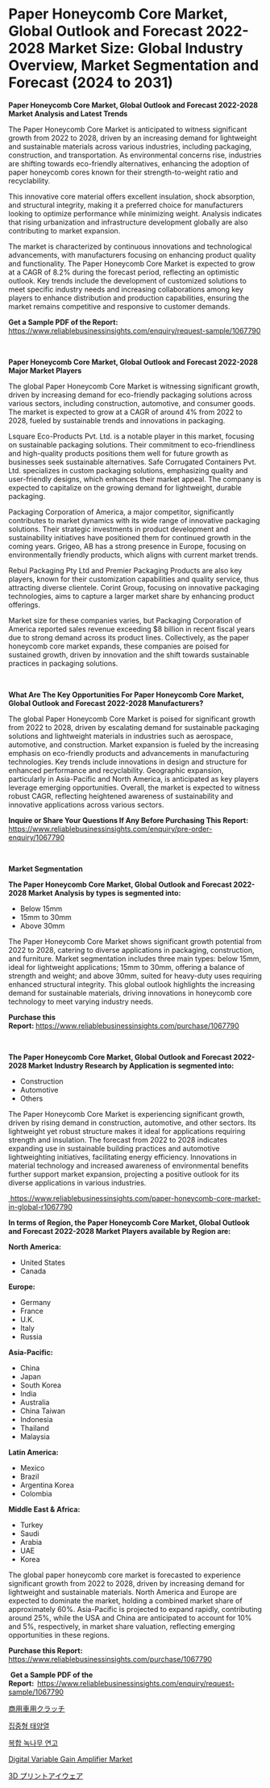 <p><h1>Paper Honeycomb Core Market, Global Outlook and Forecast 2022-2028 Market Size: Global Industry Overview, Market Segmentation and Forecast (2024 to 2031)</h1></p><p><strong>Paper Honeycomb Core Market, Global Outlook and Forecast 2022-2028 Market Analysis and Latest Trends</strong></p>
<p><p>The Paper Honeycomb Core Market is anticipated to witness significant growth from 2022 to 2028, driven by an increasing demand for lightweight and sustainable materials across various industries, including packaging, construction, and transportation. As environmental concerns rise, industries are shifting towards eco-friendly alternatives, enhancing the adoption of paper honeycomb cores known for their strength-to-weight ratio and recyclability.</p><p>This innovative core material offers excellent insulation, shock absorption, and structural integrity, making it a preferred choice for manufacturers looking to optimize performance while minimizing weight. Analysis indicates that rising urbanization and infrastructure development globally are also contributing to market expansion.</p><p>The market is characterized by continuous innovations and technological advancements, with manufacturers focusing on enhancing product quality and functionality. The Paper Honeycomb Core Market is expected to grow at a CAGR of 8.2% during the forecast period, reflecting an optimistic outlook. Key trends include the development of customized solutions to meet specific industry needs and increasing collaborations among key players to enhance distribution and production capabilities, ensuring the market remains competitive and responsive to customer demands.</p></p>
<p><strong>Get a Sample PDF of the Report:&nbsp;</strong> <a href="https://www.reliablebusinessinsights.com/enquiry/request-sample/1067790">https://www.reliablebusinessinsights.com/enquiry/request-sample/1067790</a></p>
<p>&nbsp;</p>
<p><strong>Paper Honeycomb Core Market, Global Outlook and Forecast 2022-2028 Major Market Players</strong></p>
<p><p>The global Paper Honeycomb Core Market is witnessing significant growth, driven by increasing demand for eco-friendly packaging solutions across various sectors, including construction, automotive, and consumer goods. The market is expected to grow at a CAGR of around 4% from 2022 to 2028, fueled by sustainable trends and innovations in packaging.</p><p>Lsquare Eco-Products Pvt. Ltd. is a notable player in this market, focusing on sustainable packaging solutions. Their commitment to eco-friendliness and high-quality products positions them well for future growth as businesses seek sustainable alternatives. Safe Corrugated Containers Pvt. Ltd. specializes in custom packaging solutions, emphasizing quality and user-friendly designs, which enhances their market appeal. The company is expected to capitalize on the growing demand for lightweight, durable packaging.</p><p>Packaging Corporation of America, a major competitor, significantly contributes to market dynamics with its wide range of innovative packaging solutions. Their strategic investments in product development and sustainability initiatives have positioned them for continued growth in the coming years. Grigeo, AB has a strong presence in Europe, focusing on environmentally friendly products, which aligns with current market trends.</p><p>Rebul Packaging Pty Ltd and Premier Packaging Products are also key players, known for their customization capabilities and quality service, thus attracting diverse clientele. Corint Group, focusing on innovative packaging technologies, aims to capture a larger market share by enhancing product offerings.</p><p>Market size for these companies varies, but Packaging Corporation of America reported sales revenue exceeding $8 billion in recent fiscal years due to strong demand across its product lines. Collectively, as the paper honeycomb core market expands, these companies are poised for sustained growth, driven by innovation and the shift towards sustainable practices in packaging solutions.</p></p>
<p>&nbsp;</p>
<p><strong>What Are The Key Opportunities For Paper Honeycomb Core Market, Global Outlook and Forecast 2022-2028 Manufacturers?</strong></p>
<p><p>The global Paper Honeycomb Core Market is poised for significant growth from 2022 to 2028, driven by escalating demand for sustainable packaging solutions and lightweight materials in industries such as aerospace, automotive, and construction. Market expansion is fueled by the increasing emphasis on eco-friendly products and advancements in manufacturing technologies. Key trends include innovations in design and structure for enhanced performance and recyclability. Geographic expansion, particularly in Asia-Pacific and North America, is anticipated as key players leverage emerging opportunities. Overall, the market is expected to witness robust CAGR, reflecting heightened awareness of sustainability and innovative applications across various sectors.</p></p>
<p><strong>Inquire or Share Your Questions If Any Before Purchasing This Report:</strong> <a href="https://www.reliablebusinessinsights.com/enquiry/pre-order-enquiry/1067790">https://www.reliablebusinessinsights.com/enquiry/pre-order-enquiry/1067790</a></p>
<p>&nbsp;</p>
<p><strong>Market Segmentation</strong></p>
<p><strong>The Paper Honeycomb Core Market, Global Outlook and Forecast 2022-2028 Market Analysis by types is segmented into:</strong></p>
<p><ul><li>Below 15mm</li><li>15mm to 30mm</li><li>Above 30mm</li></ul></p>
<p><p>The Paper Honeycomb Core Market shows significant growth potential from 2022 to 2028, catering to diverse applications in packaging, construction, and furniture. Market segmentation includes three main types: below 15mm, ideal for lightweight applications; 15mm to 30mm, offering a balance of strength and weight; and above 30mm, suited for heavy-duty uses requiring enhanced structural integrity. This global outlook highlights the increasing demand for sustainable materials, driving innovations in honeycomb core technology to meet varying industry needs.</p></p>
<p><strong>Purchase this Report:&nbsp;</strong><a href="https://www.reliablebusinessinsights.com/purchase/1067790">https://www.reliablebusinessinsights.com/purchase/1067790</a></p>
<p>&nbsp;</p>
<p><strong>The Paper Honeycomb Core Market, Global Outlook and Forecast 2022-2028 Market Industry Research by Application is segmented into:</strong></p>
<p><ul><li>Construction</li><li>Automotive</li><li>Others</li></ul></p>
<p><p>The Paper Honeycomb Core Market is experiencing significant growth, driven by rising demand in construction, automotive, and other sectors. Its lightweight yet robust structure makes it ideal for applications requiring strength and insulation. The forecast from 2022 to 2028 indicates expanding use in sustainable building practices and automotive lightweighting initiatives, facilitating energy efficiency. Innovations in material technology and increased awareness of environmental benefits further support market expansion, projecting a positive outlook for its diverse applications in various industries.</p></p>
<p><a href="https://www.reliablebusinessinsights.com/paper-honeycomb-core-market-in-global-r1067790">&nbsp;https://www.reliablebusinessinsights.com/paper-honeycomb-core-market-in-global-r1067790</a></p>
<p><strong>In terms of Region, the Paper Honeycomb Core Market, Global Outlook and Forecast 2022-2028 Market Players available by Region are:</strong></p>
<p>
    <p> <strong> North America: </strong>
        <ul>
            <li>United States</li>
            <li>Canada</li>
        </ul>
        </p> 
    <p> <strong> Europe: </strong>
        <ul>
            <li>Germany</li>
            <li>France</li>
            <li>U.K.</li>
            <li>Italy</li>
            <li>Russia</li>
        </ul>
        </p> 
    <p> <strong> Asia-Pacific: </strong>
        <ul>
            <li>China</li>
            <li>Japan</li>
            <li>South Korea</li>
            <li>India</li>
            <li>Australia</li>
            <li>China Taiwan</li>
            <li>Indonesia</li>
            <li>Thailand</li>
            <li>Malaysia</li>
        </ul>
        </p> 
    <p> <strong> Latin America: </strong>
        <ul>
            <li>Mexico</li>
            <li>Brazil</li>
            <li>Argentina Korea</li>
            <li>Colombia</li>
        </ul>
        </p> 
    <p> <strong> Middle East & Africa: </strong>
        <ul>
            <li>Turkey</li>
            <li>Saudi</li>
            <li>Arabia</li>
            <li>UAE</li>
            <li>Korea</li>
        </ul>
    </p>
    </p>
<p><p>The global paper honeycomb core market is forecasted to experience significant growth from 2022 to 2028, driven by increasing demand for lightweight and sustainable materials. North America and Europe are expected to dominate the market, holding a combined market share of approximately 60%. Asia-Pacific is projected to expand rapidly, contributing around 25%, while the USA and China are anticipated to account for 10% and 5%, respectively, in market share valuation, reflecting emerging opportunities in these regions.</p></p>
<p><strong>Purchase this Report: </strong><a href="https://www.reliablebusinessinsights.com/purchase/1067790">https://www.reliablebusinessinsights.com/purchase/1067790</a></p>
<p>&nbsp;<strong>Get a Sample PDF of the Report:&nbsp;&nbsp;</strong><a href="https://www.reliablebusinessinsights.com/enquiry/request-sample/1067790">https://www.reliablebusinessinsights.com/enquiry/request-sample/1067790</a></p>
<p><strong></strong></p>
<p><p><a href="https://medium.com/@gusbarrows/%E5%95%86%E7%94%A8%E8%BB%8A%E3%82%AF%E3%83%A9%E3%83%83%E3%83%81%E5%B8%82%E5%A0%B4%E3%81%AE%E3%82%B7%E3%82%A7%E3%82%A2-%E3%82%B5%E3%82%A4%E3%82%BA-%E3%83%88%E3%83%AC%E3%83%B3%E3%83%89-%E6%A5%AD%E7%95%8C%E5%88%86%E6%9E%90%E3%83%AC%E3%83%9D%E3%83%BC%E3%83%88-%E3%82%A2%E3%83%97%E3%83%AA%E3%82%B1%E3%83%BC%E3%82%B7%E3%83%A7%E3%83%B3%E5%88%A5-oem-%E3%82%A2%E3%83%95%E3%82%BF%E3%83%BC%E3%83%9E%E3%83%BC%E3%82%B1%E3%83%83%E3%83%88-%E3%82%BF%E3%82%A4%E3%83%97%E5%88%A5-%E6%91%A9%E6%93%A6%E3%82%AF%E3%83%A9%E3%83%83%E3%83%81-%E9%9B%BB%E7%A3%81%E3%82%AF%E3%83%A9%E3%83%83%E3%83%81-%E3%81%8A%E3%82%88%E3%81%B32024%E5%B9%B4%E3%81%8B%E3%82%892031%E5%B9%B4%E3%81%AE%E4%BA%88%E6%B8%AC-9016f5e4edb4">商用車用クラッチ</a></p><p><a href="https://medium.com/@abbislposival/%EC%A7%91%EC%A4%91-%ED%83%9C%EC%96%91%EC%97%B4-%EC%97%B4%EC%8B%9C%EC%9E%A5-%EB%B0%9C%EC%A0%84-%EA%B8%80%EB%A1%9C%EB%B2%8C-%ED%8A%B8%EB%A0%8C%EB%93%9C%EC%99%80-%EC%A7%80%EC%97%AD-%EC%97%AD%ED%95%99-2024-2031-d97ee1ae5b8a">집중형 태양열</a></p><p><a href="https://medium.com/@abbislposival/%EC%BB%B4%ED%8C%8C%EC%9A%B4%EB%93%9C-%EC%BA%A0%ED%8F%AC%EB%A5%B4-%EC%97%B0%EA%B3%A0-%EC%82%B0%EC%97%85-%EB%B6%80%EB%AC%B8-%EC%8B%9C%EC%9E%A5-%EB%8F%99%ED%96%A5-%EB%B0%8F-%EB%AF%B8%EB%9E%98-%EC%8B%9C%EB%82%98%EB%A6%AC%EC%98%A4-2024-2031-230b8bf1f79e">복합 녹나무 연고</a></p><p><a href="https://medium.com/@tankuser238_5568/comprehensive-analysis-of-the-global-digital-variable-gain-amplifier-market-growth-trends-market-f7b01d64c4e0">Digital Variable Gain Amplifier Market</a></p><p><a href="https://medium.com/@gusbarrows/%E3%82%B0%E3%83%AD%E3%83%BC%E3%83%90%E3%83%AB%E3%81%AA3d%E3%83%97%E3%83%AA%E3%83%B3%E3%83%88%E7%9C%BC%E9%8F%A1%E5%B8%82%E5%A0%B4%E3%81%AE%E8%A6%8F%E6%A8%A1%E3%81%AF-%E6%A5%AD%E7%95%8C%E3%81%AE%E4%BA%88%E6%B8%AC%E3%81%AB%E3%82%88%E3%82%8C%E3%81%B02024%E5%B9%B4%E3%81%8B%E3%82%892031%E5%B9%B4%E3%81%BE%E3%81%A7%E3%81%AE%E9%96%93%E3%81%AB%E5%B9%B4%E5%B9%B3%E5%9D%87%E6%88%90%E9%95%B7%E7%8E%87-cagr-%E3%81%8C10-4-%E3%81%AB%E3%81%AA%E3%82%8B%E3%81%A8%E4%BA%88%E6%83%B3%E3%81%95%E3%82%8C%E3%81%A6%E3%81%84%E3%81%BE%E3%81%99-a754f9e97125">3D プリントアイウェア</a></p></p>